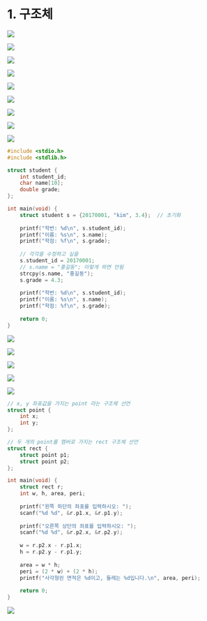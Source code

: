 # 1. 구조체

![](../.gitbook/assets/2020-01-04-1.53.07.png)

![](../.gitbook/assets/2020-01-04-1.53.13.png)

![](../.gitbook/assets/2020-01-04-1.53.20.png)

![](../.gitbook/assets/2020-01-04-1.55.51.png)

![](../.gitbook/assets/2020-01-04-1.56.00.png)

![](../.gitbook/assets/2020-01-04-1.56.06.png)

![](../.gitbook/assets/2020-01-04-1.56.18.png)

![](../.gitbook/assets/2020-01-04-1.56.27.png)

![](../.gitbook/assets/2020-01-04-1.56.34.png)

```c
#include <stdio.h>
#include <stdlib.h>

struct student {
    int student_id;
    char name[10];
    double grade;
};

int main(void) {
    struct student s = {20170001, "kim", 3.4};  // 초기화
    
    printf("학번: %d\n", s.student_id);
    printf("이름: %s\n", s.name);
    printf("학점: %f\n", s.grade);
    
    // 각각을 수정하고 싶을 
    s.student_id = 20170001;
    // s.name = "홍길동"; 이렇게 하면 안됨
    strcpy(s.name, "홍길동");
    s.grade = 4.3;
    
    printf("학번: %d\n", s.student_id);
    printf("이름: %s\n", s.name);
    printf("학점: %f\n", s.grade);
    
    return 0;
}
```

![](../.gitbook/assets/2020-01-04-2.02.48.png)

![](../.gitbook/assets/2020-01-04-2.05.08.png)

![](../.gitbook/assets/2020-01-04-2.05.17.png)

![](../.gitbook/assets/2020-01-04-2.05.24.png)

![](../.gitbook/assets/2020-01-04-2.05.30.png)

```c
// x, y 좌표값을 가지는 point 라는 구조체 선언
struct point {
    int x;
    int y;
};

// 두 개의 point를 멤버로 가지는 rect 구조체 선언
struct rect {
    struct point p1;
    struct point p2;
};

int main(void) {
    struct rect r;
    int w, h, area, peri;
    
    printf("왼쪽 하단의 좌표를 입력하시오: ");
    scanf("%d %d", &r.p1.x, &r.p1.y);
    
    printf("오른쪽 상단의 좌표를 입력하시오: ");
    scanf("%d %d", &r.p2.x, &r.p2.y);
    
    w = r.p2.x - r.p1.x;
    h = r.p2.y - r.p1.y;
    
    area = w * h;
    peri = (2 * w) + (2 * h);
    printf("사각형읜 면적은 %d이고, 둘레는 %d입니다.\n", area, peri);
    
    return 0;
}
```

![](../.gitbook/assets/2020-01-04-2.09.32.png)



